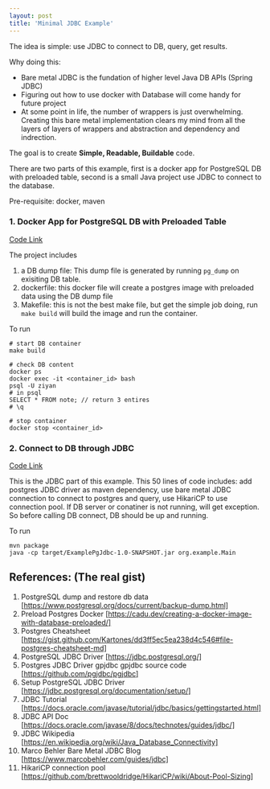 ```yaml
---
layout: post
title: 'Minimal JDBC Example' 
---
```


The idea is simple: use JDBC to connect to DB, query, get results. 

Why doing this: 
- Bare metal JDBC is the fundation of higher level Java DB APIs (Spring JDBC)
- Figuring out how to use docker with Database will come handy for future project
- At some point in life, the number of wrappers is just overwhelming. Creating this bare metal implementation clears my mind from all the layers of layers of wrappers and abstraction and dependency and indrection. 

The goal is to create **Simple, Readable, Buildable** code. 

There are two parts of this example, first is a docker app for PostgreSQL DB with preloaded table, second is a small Java project use JDBC to connect to the database. 

Pre-requisite: docker, maven

### 1. Docker App for PostgreSQL DB with Preloaded Table

[Code Link](https://github.com/ziyw/postgres-docker-example)

The project includes 
1. a DB dump file: This dump file is generated by running `pg_dump` on exisiting DB table. 
2. dockerfile: this docker file will create a postgres image with preloaded data using the DB dump file
3. Makefile: this is not the best make file, but get the simple job doing, run `make build` will build the image and run the container. 

To run 
```
# start DB container
make build  

# check DB content
docker ps   
docker exec -it <container_id> bash
psql -U ziyan
# in psql
SELECT * FROM note; // return 3 entires 
# \q 

# stop container
docker stop <container_id> 

```

### 2. Connect to DB through JDBC 

[Code Link](https://github.com/ziyw/ExamplePgJdbc)

This is the JDBC part of this example. This 50 lines of code includes: add postgres JDBC driver as maven dependency, use bare metal JDBC connection to connect to postgres and query, use HikariCP to use connection pool. If DB server or conatiner is not running, will get exception. So before calling DB connect, DB should be up and running.

To run 
```
mvn package
java -cp target/ExamplePgJdbc-1.0-SNAPSHOT.jar org.example.Main
```

## References: (The real gist)
1. PostgreSQL dump and restore db data [https://www.postgresql.org/docs/current/backup-dump.html]
1. Preload Postgres Docker [https://cadu.dev/creating-a-docker-image-with-database-preloaded/]
1. Postgres Cheatsheet [https://gist.github.com/Kartones/dd3ff5ec5ea238d4c546#file-postgres-cheatsheet-md]
1. PostgreSQL JDBC Driver [https://jdbc.postgresql.org/]
1. Postgres JDBC Driver gpjdbc gpjdbc source code [https://github.com/pgjdbc/pgjdbc]
1. Setup PostgreSQL JDBC Driver [https://jdbc.postgresql.org/documentation/setup/]
1. JDBC Tutorial [https://docs.oracle.com/javase/tutorial/jdbc/basics/gettingstarted.html]
1. JDBC API Doc [https://docs.oracle.com/javase/8/docs/technotes/guides/jdbc/]
1. JDBC Wikipedia [https://en.wikipedia.org/wiki/Java_Database_Connectivity]
1. Marco Behler Bare Metal JDBC Blog [https://www.marcobehler.com/guides/jdbc]
1. HikariCP connection pool [https://github.com/brettwooldridge/HikariCP/wiki/About-Pool-Sizing]




